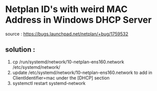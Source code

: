 # Netplan ID's with weird MAC Address in Windows DHCP Server

source : https://bugs.launchpad.net/netplan/+bug/1759532

## solution :

1) cp /run/systemd/network/10-netplan-ens160.network /etc/systemd/network/
2) update /etc/systemd/network/10-netplan-ens160.network to add in ClientIdentifier=mac under the [DHCP] section
3) systemctl restart systemd-network
